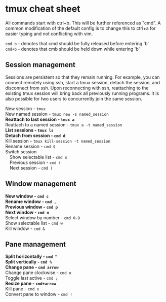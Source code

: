 # tmux cheat sheet

All commands start with ctrl+b.  This will be further referenced as "cmd".  A common modification of the default config is to change this to ctrl+a for easier typing and not conflicting with vim.

`cmd b` - denotes that cmd should be fully released before entering 'b'\
`cmd+b` - denotes that cmb should be held down while entering 'b'

## Session management

Sessions are persistent so that they remain running.  For example, you can connect remotely using ssh, start a tmux session, detach the session, and disconnect from ssh.  Upon reconnecting with ssh, reattaching to the existing tmux session will bring back all previously running programs.  It is also possible for two users to concurrently join the same session.

New session - `tmux`\
New named session - `tmux new -s named_session`\
**Reattach to last session - `tmux a`**\
Reattach to a named session - `tmux a -t named_session`\
**List sessions - `tmux ls`**\
**Detach from session - `cmd d`**\
Kill session - `tmux kill-session -t named_session`\
Rename session - `cmd $`\
Switch session\
&emsp;Show selectable list - `cmd s`\
&emsp;Previous session - `cmd (`\
&emsp;Next session - `cmd )`

## Window management

**New window - `cmd c`**\
**Rename window - `cmd ,`**\
**Previous window - `cmd p`**\
**Next window - `cmd n`**\
Select window by number - `cmd 0-9`\
Show selectable list - `cmd w`\
Kill window - `cmd &`

## Pane management

**Split horizontally - `cmd "`**\
**Split vertically - `cmd %`**\
**Change pane - `cmd arrow`**\
Change pane clockwise - `cmd o`\
Toggle last active - `cmd ;`\
**Resize pane - `cmd+arrow`**\
Kill pane - `cmd x`\
Convert pane to window - `cmd !`
